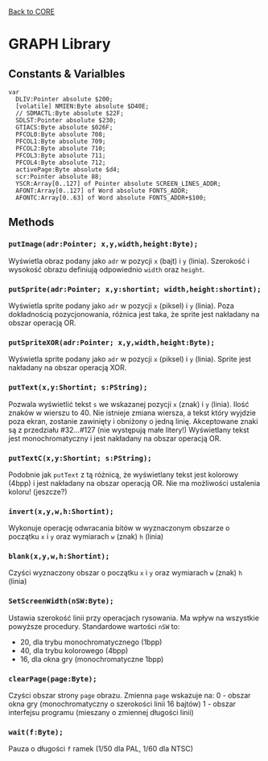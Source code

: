 [Back to CORE](core.md)
# GRAPH Library

## Constants & Varialbles

```
var
  DLIV:Pointer absolute $200;
  [volatile] NMIEN:Byte absolute $D40E;
  // SDMACTL:Byte absolute $22F;
  SDLST:Pointer absolute $230;
  GTIACS:Byte absolute $026F;
  PFCOL0:Byte absolute 708;
  PFCOL1:Byte absolute 709;
  PFCOL2:Byte absolute 710;
  PFCOL3:Byte absolute 711;
  PFCOL4:Byte absolute 712;
  activePage:Byte absolute $d4;
  scr:Pointer absolute 88;
  YSCR:Array[0..127] of Pointer absolute SCREEN_LINES_ADDR;
  AFONT:Array[0..127] of Word absolute FONTS_ADDR;
  AFONTC:Array[0..63] of Word absolute FONTS_ADDR+$100;
```

## Methods

### `putImage(adr:Pointer; x,y,width,height:Byte);`

Wyświetla obraz podany jako `adr` w pozycji `x` (bajt) i `y` (linia). Szerokość i wysokość obrazu definiują odpowiednio `width` oraz `height`.

### `putSprite(adr:Pointer; x,y:shortint; width,height:shortint);`

Wyświetla sprite podany jako `adr` w pozycji `x` (piksel) i `y` (linia).
Poza dokładnością pozycjonowania, różnica jest taka, że sprite jest nakładany na obszar operacją OR.

### `putSpriteXOR(adr:Pointer; x,y,width,height:Byte);`

Wyświetla sprite podany jako `adr` w pozycji `x` (piksel) i `y` (linia).
Sprite jest nakładany na obszar operacją XOR.

### `putText(x,y:Shortint; s:PString);`

Pozwala wyświetlić tekst `s` we wskazanej pozycji `x` (znak) i `y` (linia).
Ilość znaków w wierszu to 40. Nie istnieje zmiana wiersza, a tekst który wyjdzie poza ekran, zostanie zawinięty i obniżony o jedną linię.
Akceptowane znaki są z przedziału #32…#127 (nie występują małe litery!)
Wyświetlany tekst jest monochromatyczny i jest nakładany na obszar operacją OR.

### `putTextC(x,y:Shortint; s:PString);`

Podobnie jak `putText` z tą różnicą, że wyświetlany tekst jest kolorowy (4bpp) i jest nakładany na obszar operacją OR. Nie ma możliwości ustalenia koloru! (jeszcze?)

### `invert(x,y,w,h:Shortint);`

Wykonuje operację odwracania bitów w wyznaczonym obszarze o początku `x` i `y` oraz wymiarach `w` (znak) `h` (linia)

### `blank(x,y,w,h:Shortint);`

Czyści wyznaczony obszar o początku `x` i `y` oraz wymiarach `w` (znak) `h` (linia)

### `SetScreenWidth(nSW:Byte);`

Ustawia szerokość linii przy operacjach rysowania.
Ma wpływ na wszystkie powyższe procedury.
Standardowe wartości `nSW` to:
- 20, dla trybu monochromatycznego (1bpp)
- 40, dla trybu kolorowego (4bpp)
- 16, dla okna gry (monochromatyczne 1bpp)
### `clearPage(page:Byte);`

Czyści obszar strony `page` obrazu.
Zmienna `page` wskazuje na:
0 - obszar okna gry (monochromatyczny o szerokości linii 16 bajtów)
1 - obszar interfejsu programu (mieszany o zmiennej długości linii)

### `wait(f:Byte);`

Pauza o długości `f` ramek (1/50 dla PAL, 1/60 dla NTSC)

